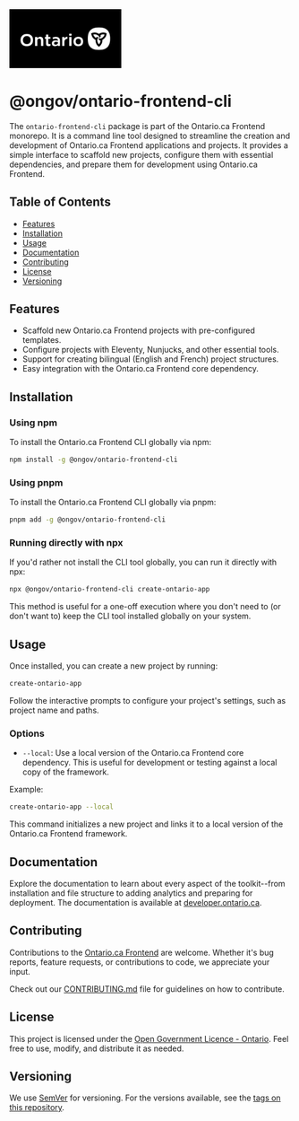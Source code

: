 <img src="../ontario-frontend/src/assets/img/ontario_ogp_image.png" alt="Ontario.ca Logo" width="200"/>

# @ongov/ontario-frontend-cli

The `ontario-frontend-cli` package is part of the Ontario.ca Frontend monorepo. It is a command line tool designed to streamline the creation and development of Ontario.ca Frontend applications and projects. It provides a simple interface to scaffold new projects, configure them with essential dependencies, and prepare them for development using Ontario.ca Frontend.

## Table of Contents

- [Features](#features)
- [Installation](#installation)
- [Usage](#usage)
- [Documentation](#documentation)
- [Contributing](#contributing)
- [License](#license)
- [Versioning](#versioning)

## Features

- Scaffold new Ontario.ca Frontend projects with pre-configured templates.
- Configure projects with Eleventy, Nunjucks, and other essential tools.
- Support for creating bilingual (English and French) project structures.
- Easy integration with the Ontario.ca Frontend core dependency.

## Installation

### Using npm

To install the Ontario.ca Frontend CLI globally via npm:

```sh
npm install -g @ongov/ontario-frontend-cli
```

### Using pnpm

To install the Ontario.ca Frontend CLI globally via pnpm:

```sh
pnpm add -g @ongov/ontario-frontend-cli
```

### Running directly with npx

If you'd rather not install the CLI tool globally, you can run it directly with npx:

```sh
npx @ongov/ontario-frontend-cli create-ontario-app
```

This method is useful for a one-off execution where you don't need to (or don't want to) keep the CLI tool installed globally on your system.

## Usage

Once installed, you can create a new project by running:

```sh
create-ontario-app
```

Follow the interactive prompts to configure your project's settings, such as project name and paths.

### Options

- `--local`: Use a local version of the Ontario.ca Frontend core dependency. This is useful for development or testing against a local copy of the framework.

Example:

```sh
create-ontario-app --local
```

This command initializes a new project and links it to a local version of the Ontario.ca Frontend framework.

## Documentation

Explore the documentation to learn about every aspect of the toolkit--from installation and file structure to adding analytics and preparing for deployment. The documentation is available at [developer.ontario.ca](https://developer.ontario.ca).

## Contributing

Contributions to the [Ontario.ca Frontend](https://github.com/ongov/ontario-frontend/tree/main/packages/ontario-frontend) are welcome. Whether it's bug reports, feature requests, or contributions to code, we appreciate your input.

Check out our [CONTRIBUTING.md](https://github.com/ongov/ontario-frontend/tree/main/CONTRIBUTING.md) file for guidelines on how to contribute.

## License

This project is licensed under the [Open Government Licence - Ontario](https://www.ontario.ca/page/open-government-licence-ontario). Feel free to use, modify, and distribute it as needed.

## Versioning

We use [SemVer](http://semver.org/) for versioning. For the versions available, see the [tags on this repository](https://github.com/ongov/ontario-frontend/tags).

